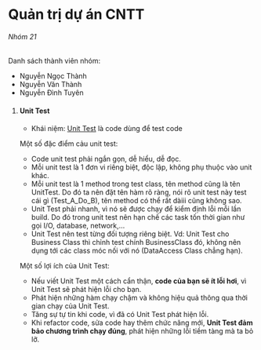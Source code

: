 # Quản trị dự án CNTT


###### Nhóm 21

Danh sách thành viên nhóm:

*   Nguyễn Ngọc Thành
*   Nguyễn Văn Thành
*   Nguyễn Đình Tuyên


1.  #### Unit Test

    - Khái niệm: <u>Unit Test</u> là code dùng để test code

    Một số đặc điểm cảu unit test:

    *   Code unit test phải ngắn gọn, dễ hiểu, dễ đọc.
    *   Mỗi unit test là 1 đơn vi riêng biệt, độc lập, không phụ thuộc vào unit khác.
    *   Mỗi unit test là 1 method trong test class, tên method cũng là tên UnitTest. Do đó ta nên đặt tên hàm rõ ràng, nói rõ unit test này test cái gì (Test_A_Do_B), tên method có thể rất dàiii cũng không sao.
    *   Unit Test phải nhanh, vì nó sẽ được chạy để kiểm định lỗi mỗi lần build. Do đó trong unit test nên hạn chế các task tốn thời gian như gọi I/O, database, network,…
    *   Unit Test nên test từng đối tượng riêng biệt. Vd: Unit Test cho Business Class thì chỉnh test chính BusinessClass đó, không nên dụng tới các class móc nối với nó (DataAccess Class chẳng hạn).

    Một số lợi ích của Unit Test:

    *   Nếu viết Unit Test một cách cẩn thận, **code của bạn sẽ ít lỗi hơi**, vì Unit Test sẽ phát hiện lỗi cho bạn.
    *   Phát hiện những hàm chạy chậm và không hiệu quả thông qua thời gian chạy của Unit Test.
    *   Tăng sự tự tin khi code, vì đã có Unit Test phát hiện lỗi.
    *   Khi refactor code, sửa code hay thêm chức năng mới, **Unit Test đảm bảo chương trình chạy đúng**, phát hiện những lỗi tiềm tàng mà ta bỏ lỡ.